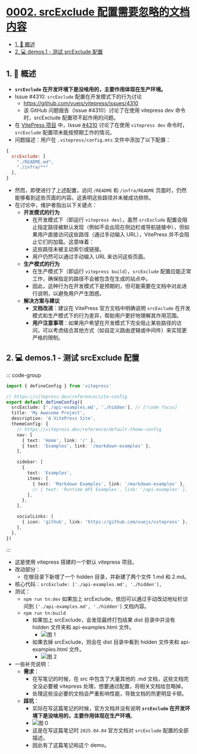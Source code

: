 # [0002. srcExclude 配置需要忽略的文档内容](https://github.com/Tdahuyou/TNotes.vitepress/tree/main/notes/0002.%20srcExclude%20%E9%85%8D%E7%BD%AE%E9%9C%80%E8%A6%81%E5%BF%BD%E7%95%A5%E7%9A%84%E6%96%87%E6%A1%A3%E5%86%85%E5%AE%B9)

<!-- region:toc -->

- [1. 📒 概述](#1--概述)
- [2. 💻 demos.1 - 测试 srcExclude 配置](#2--demos1---测试-srcexclude-配置)

<!-- endregion:toc -->

## 1. 📒 概述

- **`srcExclude` 在开发环境下是没啥用的，主要作用体现在生产环境。**
- Issue #4310: `srcExclude` 配置在开发模式下的行为讨论
  - https://github.com/vuejs/vitepress/issues/4310
  - 该 GitHub 问题报告（Issue #4310）讨论了在使用 vitepress dev 命令时，srcExclude 配置项不起作用的问题。​
- 在 [VitePress 项目](https://github.com/vuejs/vitepress) 中，Issue [#4310](https://github.com/vuejs/vitepress/issues/4310) 讨论了在使用 `vitepress dev` 命令时，`srcExclude` 配置项未能按预期工作的情况。
- 问题描述：用户在 `.vitepress/config.mts` 文件中添加了以下配置：

```javascript
{
  srcExclude: [
    "./README.md",
    "./infra/**"
  ],
}
```

- 然而，即使进行了上述配置，访问 `/README` 和 `/infra/README` 页面时，仍然能够看到这些页面的内容。这表明这些路径并未被成功排除。
- 在讨论中，维护者指出以下关键点：
  - **开发模式的行为**
    - 在开发模式下（即运行 `vitepress dev`），虽然 `srcExclude` 配置会阻止指定路径被默认发现（例如不会出现在侧边栏或导航链接中），但如果用户直接访问这些路径（通过手动输入 URL），VitePress 并不会阻止它们的加载。这意味着：
    - 这些路径未被主动索引或链接。
    - 用户仍然可以通过手动输入 URL 来访问这些页面。
  - **生产模式的行为**
    - 在生产模式下（即运行 `vitepress build`），`srcExclude` 配置应能正常工作，确保指定的路径不会被包含在生成的站点中。
    - 因此，这种行为在开发模式下是预期的，但可能需要在文档中对此进行说明，以避免用户产生困惑。
  - **解决方案与建议**
    - **文档改进**：建议在 VitePress 官方文档中明确说明 `srcExclude` 在开发模式和生产模式下的行为差异，帮助用户更好地理解其作用范围。
    - **用户注意事项**：如果用户希望在开发模式下完全阻止某些路径的访问，可以考虑结合其他方式（如自定义路由逻辑或中间件）来实现更严格的限制。

## 2. 💻 demos.1 - 测试 srcExclude 配置

::: code-group

```ts [config.mts]
import { defineConfig } from 'vitepress'

// https://vitepress.dev/reference/site-config
export default defineConfig({
  srcExclude: ['./api-examples.md', './hidden'], // [!code focus]
  title: 'My Awesome Project',
  description: 'A VitePress Site',
  themeConfig: {
    // https://vitepress.dev/reference/default-theme-config
    nav: [
      { text: 'Home', link: '/' },
      { text: 'Examples', link: '/markdown-examples' },
    ],

    sidebar: [
      {
        text: 'Examples',
        items: [
          { text: 'Markdown Examples', link: '/markdown-examples' },
          // { text: 'Runtime API Examples', link: '/api-examples' },
        ],
      },
    ],

    socialLinks: [
      { icon: 'github', link: 'https://github.com/vuejs/vitepress' },
    ],
  },
})
```

:::

- 这是使用 vitepress 搭建的一个默认 vitepress 项目。
- 改动部分：
  - 在根目录下新增了一个 hidden 目录，并新建了两个文件 1.md 和 2.md。
- 核心代码：`srcExclude: ['./api-examples.md', './hidden'],`
- 测试：
  - `npm run tn:dev` 如果加上 srcExclude，依旧可以通过手动改动地址栏访问到 `['./api-examples.md', './hidden']` 文档内容。
  - `npm run tn:build`
    - 如果加上 srcExclude，会发现最终打包结果 dist 目录中并没有 hidden 文件夹和 api-examples.html 文件。
      - ![图 1](https://cdn.jsdelivr.net/gh/Tdahuyou/imgs@main/2025-04-04-00-52-36.png)
    - 如果去掉 srcExclude，则会在 dist 目录中看到 hidden 文件夹和 api-examples.html 文件。
      - ![图 2](https://cdn.jsdelivr.net/gh/Tdahuyou/imgs@main/2025-04-04-00-55-47.png)
- 一些补充说明：
  - **需求**：
    - 在写笔记的时候，在 src 中包含了大量其他的 .md 文档，这些文档完全没必要被 vitepress 处理，想要通过配置，将相关文档给忽略掉。
    - 处理这些没必要的文档会严重影响性能，导致文档的热更明显卡顿。
  - **踩坑**：
    - 实际在写这篇笔记的时候，官方文档并没有说明 **`srcExclude` 在开发环境下是没啥用的，主要作用体现在生产环境**。
    - ![图 0](https://cdn.jsdelivr.net/gh/Tdahuyou/imgs@main/2025-04-04-00-34-10.png)
    - 这是在写这篇笔记时 `2025.04.04` 官方文档对 `srcExclude` 配置的全部描述。
    - 因此有了这篇笔记和这个 demo。
